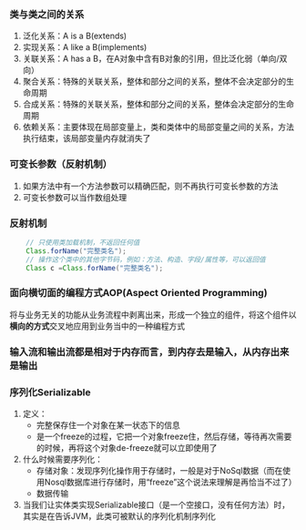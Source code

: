 ### 类与类之间的关系
1. 泛化关系：A is a B(extends)
2. 实现关系：A like a B(implements)
3. 关联关系：A has a B，在A对象中含有B对象的引用，但比泛化弱（单向/双向）
4. 聚合关系：特殊的关联关系，整体和部分之间的关系，整体不会决定部分的生命周期
5. 合成关系：特殊的关联关系，整体和部分之间的关系，整体会决定部分的生命周期
6. 依赖关系：主要体现在局部变量上，类和类体中的局部变量之间的关系，方法执行结束，该局部变量内存就消失了

### 可变长参数（反射机制）
1. 如果方法中有一个方法参数可以精确匹配，则不再执行可变长参数的方法
2. 可变长参数可以当作数组处理

### 反射机制
``` java
    // 只使用类加载机制，不返回任何值
    Class.forName("完整类名");
    // 操作这个类中的其他字节码，例如：方法、构造、字段/属性等，可以返回值
    Class c =Class.forName("完整类名");
```

### 面向横切面的编程方式AOP(Aspect Oriented Programming)
将与业务无关的功能从业务流程中剥离出来，形成一个独立的组件，将这个组件以**横向的方式**交叉地应用到业务当中的一种编程方式

### 输入流和输出流都是相对于内存而言，到内存去是输入，从内存出来是输出

### 序列化Serializable
1. 定义：
    - 完整保存住一个对象在某一状态下的信息
    - 是一个freeze的过程，它把一个对象freeze住，然后存储，等待再次需要的时候，再将这个对象de-freeze就可以立即使用了
2. 什么时候需要序列化：
    - 存储对象：发现序列化操作用于存储时，一般是对于NoSql数据（而在使用Nosql数据库进行存储时，用“freeze”这个说法来理解是再恰当不过了）
    - 数据传输
3. 当我们让实体类实现Serializable接口（是一个空接口，没有任何方法）时，其实是在告诉JVM，此类可被默认的序列化机制序列化